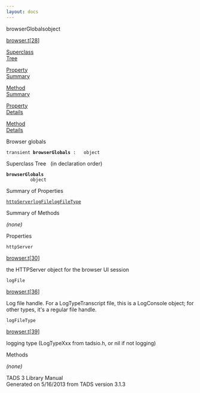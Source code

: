 ```yaml
---
layout: docs
---
```

<span class="title">browserGlobals</span><span class="type">object</span>

[browser.t](../file/browser.t.html)\[[28](../source/browser.t.html#28)\]

[Superclass  
Tree](#_SuperClassTree_)

[Property  
Summary](#_PropSummary_)

[Method  
Summary](#_MethodSummary_)

[Property  
Details](#_Properties_)

[Method  
Details](#_Methods_)



Browser globals

`transient `**`browserGlobals`**` :   object`



<span id="_SuperClassTree_"></span>



<span class="hdln">Superclass Tree</span>   (in declaration order)



**`browserGlobals`**  
`         object`  
<span id="_PropSummary_"></span>



<span class="hdln">Summary of Properties</span>  



[`httpServer`](#httpServer)[`logFile`](#logFile)[`logFileType`](#logFileType)

<span id="_MethodSummary_"></span>



<span class="hdln">Summary of Methods</span>  





*(none)* <span id="_Properties_"></span>



<span class="hdln">Properties</span>  



<span id="httpServer"></span>

`httpServer`

[browser.t](../file/browser.t.html)\[[30](../source/browser.t.html#30)\]



the HTTPServer object for the browser UI session



<span id="logFile"></span>

`logFile`

[browser.t](../file/browser.t.html)\[[36](../source/browser.t.html#36)\]



Log file handle. For a LogTypeTranscript file, this is a LogConsole
object; for other types, it's a regular file handle.



<span id="logFileType"></span>

`logFileType`

[browser.t](../file/browser.t.html)\[[39](../source/browser.t.html#39)\]



logging type (LogTypeXxx from tadsio.h, or nil if not logging)



<span id="_Methods_"></span>



<span class="hdln">Methods</span>  



*(none)*



TADS 3 Library Manual  
Generated on 5/16/2013 from TADS version 3.1.3


